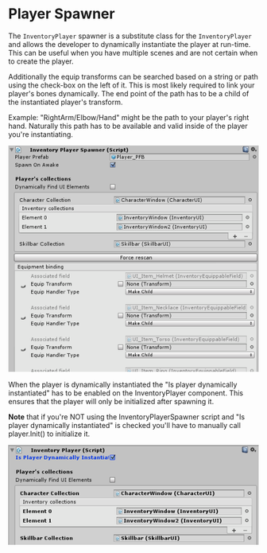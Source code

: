 # Player Spawner

The `InventoryPlayer` spawner is a substitute class for the `InventoryPlayer` and allows the developer to dynamically instantiate the player at run-time. This can be useful when you have multiple scenes and are not certain when to create the player.

Additionally the equip transforms can be searched based on a string or path using the check-box on the left of it. This is most likely required to link your player's bones dynamically. The end point of the path has to be a child of the instantiated player's transform.

Example: "RightArm/Elbow/Hand" might be the path to your player's right hand. Naturally this path has to be available and valid inside of the player you're instantiating.

![](Assets/InventoryPlayerSpawner.png)

When the player is dynamically instantiated the "Is player dynamically instantiated" has to be enabled on the InventoryPlayer component. This ensures that the player will only be initialized after spawning it.

**Note**  that if you're NOT using the InventoryPlayerSpawner script and "Is player dynamically instantiated" is checked you'll have to manually call player.Init() to initialize it.

![](Assets/InventoryPlayerDynamicallyInstantiated.png)